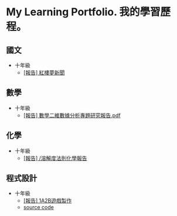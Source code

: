 #  My Learning Portfolio. 我的學習歷程。

## 國文
* 十年級
  * [[報告] 紅樓夢新聞](Chinese//紅樓夢新聞.pdf) 

## 數學
* 十年級
  * [[報告] 數學二維數據分析專題研究報告.pdf](Math/數學二維數據分析專題研究報告.pdf)

## 化學
* 十年級
  * [[報告] /溶解度法則化學報告](Chemistry/溶解度法則化學報告.pdf)

## 程式設計
* 十年級
  * [[報告] 1A2B遊戲製作](Programing/C++程式設計專題製作報告.pdf)
  * [source code](https://github.com/FelicityTomato/Bulls-and-Cows)
